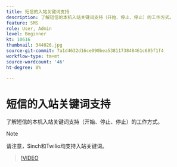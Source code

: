 ```yaml
---
title: 短信的入站关键词支持
description: 了解短信的本机入站关键词支持（开始、停止、停止）的工作方式。
feature: SMS
role: User, Admin
level: Beginner
kt: 10616
thumbnail: 344026.jpg
source-git-commit: 7a1d4632d16ce090bea5381173848461c685f1f4
workflow-type: tm+mt
source-wordcount: '46'
ht-degree: 0%

---
```


# 短信的入站关键词支持

了解短信的本机入站关键词支持（开始、停止、停止）的工作方式。

>[!NOTE]
>
>请注意，Sinch和Twilio均支持入站关键词。

>[!VIDEO](https://video.tv.adobe.com/v/344026?quality=12&learn=on)
